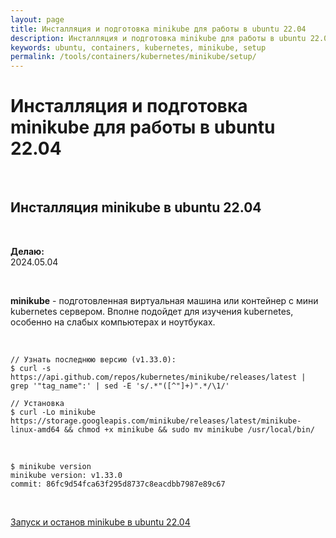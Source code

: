```yaml
---
layout: page
title: Инсталляция и подготовка minikube для работы в ubuntu 22.04
description: Инсталляция и подготовка minikube для работы в ubuntu 22.04
keywords: ubuntu, containers, kubernetes, minikube, setup
permalink: /tools/containers/kubernetes/minikube/setup/
---
```


# Инсталляция и подготовка minikube для работы в ubuntu 22.04

<br/>

## Инсталляция minikube в ubuntu 22.04

<br/>

**Делаю:**  
2024.05.04

<br/>

**minikube** - подготовленная виртуальная машина или контейнер с мини kubernetes сервером. Вполне подойдет для изучения kubernetes, особенно на слабых компьютерах и ноутбуках.

<br/>

```shell
// Узнать последнюю версию (v1.33.0):
$ curl -s https://api.github.com/repos/kubernetes/minikube/releases/latest | grep '"tag_name":' | sed -E 's/.*"([^"]+)".*/\1/'

// Установка
$ curl -Lo minikube https://storage.googleapis.com/minikube/releases/latest/minikube-linux-amd64 && chmod +x minikube && sudo mv minikube /usr/local/bin/
```

<br/>

```
$ minikube version
minikube version: v1.33.0
commit: 86fc9d54fca63f295d8737c8eacdbb7987e89c67
```

<br/>

[Запуск и останов minikube в ubuntu 22.04](/tools/containers/kubernetes/minikube/run/)
